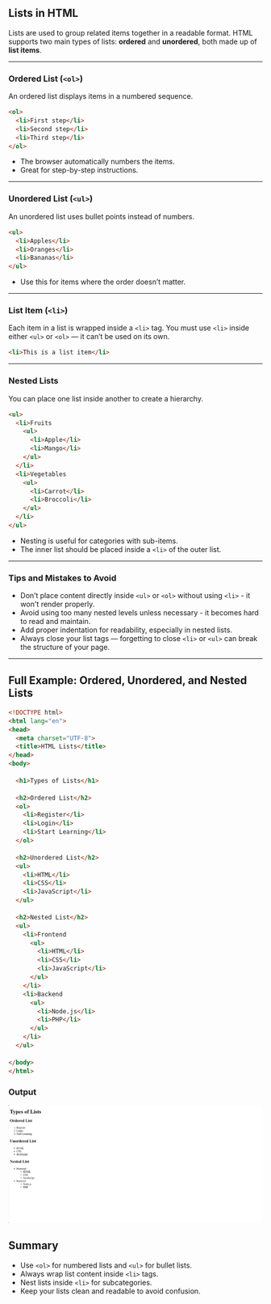 ## Lists in HTML

Lists are used to group related items together in a readable format. HTML supports two main types of lists: **ordered** and **unordered**, both made up of **list items**.

---

### Ordered List (`<ol>`)

An ordered list displays items in a numbered sequence.

```html
<ol>
  <li>First step</li>
  <li>Second step</li>
  <li>Third step</li>
</ol>
```

- The browser automatically numbers the items.
- Great for step-by-step instructions.

---

### Unordered List (`<ul>`)

An unordered list uses bullet points instead of numbers.

```html
<ul>
  <li>Apples</li>
  <li>Oranges</li>
  <li>Bananas</li>
</ul>
```

- Use this for items where the order doesn’t matter.

---

### List Item (`<li>`)

Each item in a list is wrapped inside a `<li>` tag. You must use `<li>` inside either `<ul>` or `<ol>` — it can’t be used on its own.

```html
<li>This is a list item</li>
```

---

### Nested Lists

You can place one list inside another to create a hierarchy.

```html
<ul>
  <li>Fruits
    <ul>
      <li>Apple</li>
      <li>Mango</li>
    </ul>
  </li>
  <li>Vegetables
    <ul>
      <li>Carrot</li>
      <li>Broccoli</li>
    </ul>
  </li>
</ul>
```

- Nesting is useful for categories with sub-items.
- The inner list should be placed inside a `<li>` of the outer list.

---

### Tips and Mistakes to Avoid

- Don’t place content directly inside `<ul>` or `<ol>` without using `<li>` - it won't render properly.
- Avoid using too many nested levels unless necessary - it becomes hard to read and maintain.
- Add proper indentation for readability, especially in nested lists.
- Always close your list tags — forgetting to close `<li>` or `<ul>` can break the structure of your page.

---

## Full Example: Ordered, Unordered, and Nested Lists

```html
<!DOCTYPE html>
<html lang="en">
<head>
  <meta charset="UTF-8">
  <title>HTML Lists</title>
</head>
<body>

  <h1>Types of Lists</h1>

  <h2>Ordered List</h2>
  <ol>
    <li>Register</li>
    <li>Login</li>
    <li>Start Learning</li>
  </ol>

  <h2>Unordered List</h2>
  <ul>
    <li>HTML</li>
    <li>CSS</li>
    <li>JavaScript</li>
  </ul>

  <h2>Nested List</h2>
  <ul>
    <li>Frontend
      <ul>
        <li>HTML</li>
        <li>CSS</li>
        <li>JavaScript</li>
      </ul>
    </li>
    <li>Backend
      <ul>
        <li>Node.js</li>
        <li>PHP</li>
      </ul>
    </li>
  </ul>

</body>
</html>
```
### Output
![Links and Anchors Example](src/assets/images/html/html_list_example_1.png)

## Summary

- Use `<ol>` for numbered lists and `<ul>` for bullet lists.
- Always wrap list content inside `<li>` tags.
- Nest lists inside `<li>` for subcategories.
- Keep your lists clean and readable to avoid confusion.
